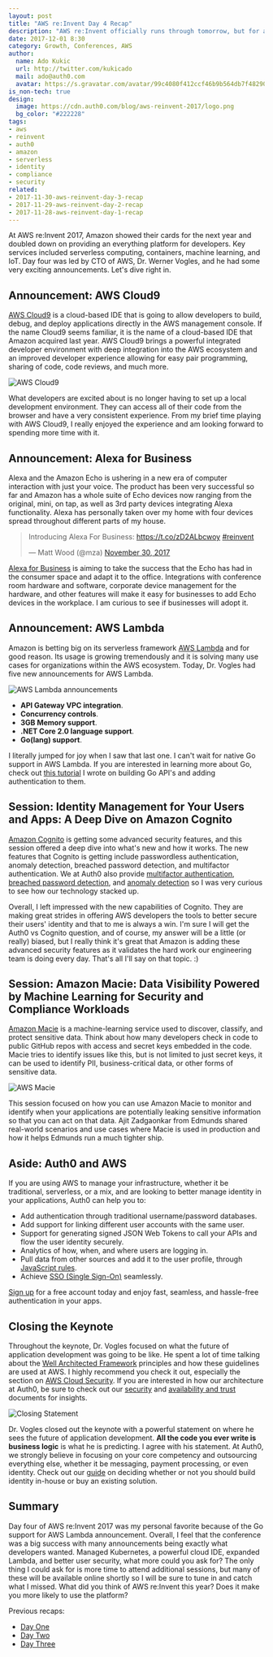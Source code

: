 ```yaml
---
layout: post
title: "AWS re:Invent Day 4 Recap"
description: "AWS re:Invent officially runs through tomorrow, but for all intents and purposes day four was the final day with big announcements. Dr. Werner Vogles, CTO of AWS, had just a few announcements but they were some of the most exciting ones. Read on to find out what they were."
date: 2017-12-01 8:30
category: Growth, Conferences, AWS
author:
  name: Ado Kukic
  url: http://twitter.com/kukicado
  mail: ado@auth0.com
  avatar: https://s.gravatar.com/avatar/99c4080f412ccf46b9b564db7f482907?s=200
is_non-tech: true
design:
  image: https://cdn.auth0.com/blog/aws-reinvent-2017/logo.png
  bg_color: "#222228"
tags:
- aws
- reinvent
- auth0
- amazon
- serverless
- identity
- compliance
- security
related:
- 2017-11-30-aws-reinvent-day-3-recap
- 2017-11-29-aws-reinvent-day-2-recap
- 2017-11-28-aws-reinvent-day-1-recap
---
```


At AWS re:Invent 2017, Amazon showed their cards for the next year and doubled down on providing an everything platform for developers. Key services included serverless computing, containers, machine learning, and IoT. Day four was led by CTO of AWS, Dr. Werner Vogles, and he had some very exciting announcements. Let's dive right in. 

## Announcement: AWS Cloud9

[AWS Cloud9](https://aws.amazon.com/cloud9/) is a cloud-based IDE that is going to allow developers to build, debug, and deploy applications directly in the AWS management console. If the name Cloud9 seems familiar, it is the name of a cloud-based IDE that Amazon acquired last year. AWS Cloud9 brings a powerful integrated developer environment with deep integration into the AWS ecosystem and an improved developer experience allowing for easy pair programming, sharing of code, code reviews, and much more.

![AWS Cloud9](https://cdn.auth0.com/blog/aws-reinvent-2017/cloud9.jpg)

What developers are excited about is no longer having to set up a local development environment. They can access all of their code from the browser and have a very consistent experience. From my brief time playing with AWS Cloud9, I really enjoyed the experience and am looking forward to spending more time with it.

## Announcement: Alexa for Business

Alexa and the Amazon Echo is ushering in a new era of computer interaction with just your voice. The product has been very successful so far and Amazon has a whole suite of Echo devices now ranging from the original, mini, on tap, as well as 3rd party devices integrating Alexa functionality. Alexa has personally taken over my home with four devices spread throughout different parts of my house.

<blockquote class="twitter-tweet" data-lang="en"><p lang="en" dir="ltr">Introducing Alexa For Business: <a href="https://t.co/zD2ALbcwoy">https://t.co/zD2ALbcwoy</a> <a href="https://twitter.com/hashtag/reinvent?src=hash&amp;ref_src=twsrc%5Etfw">#reinvent</a></p>&mdash; Matt Wood (@mza) <a href="https://twitter.com/mza/status/936279344669847552?ref_src=twsrc%5Etfw">November 30, 2017</a></blockquote>
<script async src="https://platform.twitter.com/widgets.js" charset="utf-8"></script>


[Alexa for Business](https://aws.amazon.com/alexaforbusiness/) is aiming to take the success that the Echo has had in the consumer space and adapt it to the office. Integrations with conference room hardware and software, corporate device management for the hardware, and other features will make it easy for businesses to add Echo devices in the workplace. I am curious to see if businesses will adopt it. 

## Announcement: AWS Lambda

Amazon is betting big on its serverless framework [AWS Lambda](https://aws.amazon.com/lambda/) and for good reason. Its usage is growing tremendously and it is solving many use cases for organizations within the AWS ecosystem. Today, Dr. Vogles had five new announcements for AWS Lambda.

![AWS Lambda announcements](https://cdn.auth0.com/blog/aws-reinvent-2017/lambda-announcements.jpg)

* **API Gateway VPC integration**.
* **Concurrency controls**.
* **3GB Memory support**.
* **.NET Core 2.0 language support**.
* **Go(lang) support**.

I literally jumped for joy when I saw that last one. I can't wait for native Go support in AWS Lambda. If you are interested in learning more about Go, check out [this tutorial](https://auth0.com/blog/authentication-in-golang/) I wrote on building Go API's and adding authentication to them.

## Session: Identity Management for Your Users and Apps: A Deep Dive on Amazon Cognito

[Amazon Cognito](https://aws.amazon.com/cognito/) is getting some advanced security features, and this session offered a deep dive into what's new and how it works. The new features that Cognito is getting include passwordless authentication, anomaly detection, breached password detection, and multifactor authentication. We at Auth0 also provide [multifactor authentication](https://auth0.com/multifactor-authentication), [breached password detection](https://auth0.com/breached-passwords), and [anomaly detection](https://auth0.com/docs/anomaly-detection) so I was very curious to see how our technology stacked up.

Overall, I left impressed with the new capabilities of Cognito. They are making great strides in offering AWS developers the tools to better secure their users' identity and that to me is always a win. I'm sure I will get the Auth0 vs Cognito question, and of course, my answer will be a little (or really) biased, but I really think it's great that Amazon is adding these advanced security features as it validates the hard work our engineering team is doing every day. That's all I'll say on that topic. :)

## Session: Amazon Macie: Data Visibility Powered by Machine Learning for Security and Compliance Workloads

[Amazon Macie](https://aws.amazon.com/macie/) is a machine-learning service used to discover, classify, and protect sensitive data. Think about how many developers check in code to public GitHub repos with access and secret keys embedded in the code. Macie tries to identify issues like this, but is not limited to just secret keys, it can be used to identify PII, business-critical data, or other forms of sensitive data.

![AWS Macie](https://cdn.auth0.com/blog/aws-reinvent-2017/macie.jpg)

This session focused on how you can use Amazon Macie to monitor and identify when your applications are potentially leaking sensitive information so that you can act on that data. Ajit Zadgaonkar from Edmunds shared real-world scenarios and use cases where Macie is used in production and how it helps Edmunds run a much tighter ship.

## Aside: Auth0 and AWS

If you are using AWS to manage your infrastructure, whether it be traditional, serverless, or a mix, and are looking to better manage identity in your applications, Auth0 can help you to:

* Add authentication through traditional username/password databases.
* Add support for linking different user accounts with the same user.
* Support for generating signed JSON Web Tokens to call your APIs and flow the user identity securely.
* Analytics of how, when, and where users are logging in.
* Pull data from other sources and add it to the user profile, through [JavaScript rules](https://docs.auth0.com/rules).
* Achieve [SSO (Single Sign-On)](https://auth0.com/docs/sso) seamlessly.

<a href="https://auth0.com/signup" data-amp-replace="CLIENT_ID" data-amp-addparams="anonId=CLIENT_ID(cid-scope-cookie-fallback-name)">Sign up</a> for a free account today and enjoy fast, seamless, and hassle-free authentication in your apps.

## Closing the Keynote

Throughout the keynote, Dr. Vogles focused on what the future of application development was going to be like. He spent a lot of time talking about the [Well Architected Framework](https://aws.amazon.com/architecture/well-architected/) principles and how these guidelines are used at AWS. I highly recommend you check it out, especially the section on [AWS Cloud Security](https://aws.amazon.com/security/). If you are interested in how our architecture at Auth0, be sure to check out our [security](https://auth0.com/security) and [availability and trust](https://auth0.com/availability-trust) documents for insights.

![Closing Statement](https://cdn.auth0.com/blog/aws-reinvent-2017/closing.png)

Dr. Vogles closed out the keynote with a powerful statement on where he sees the future of application development. **All the code you ever write is business logic** is what he is predicting. I agree with his statement. At Auth0, we strongly believe in focusing on your core competency and outsourcing everything else, whether it be messaging, payment processing, or even identity. Check out our [guide](https://auth0.com/learn/build-or-buy-20-identity-management-questions/) on deciding whether or not you should build identity in-house or buy an existing solution.

## Summary

Day four of AWS re:Invent 2017 was my personal favorite because of the Go support for AWS Lambda announcement. Overall, I feel that the conference was a big success with many announcements being exactly what developers wanted. Managed Kubernetes, a powerful cloud IDE, expanded Lambda, and better user security, what more could you ask for? The only thing I could ask for is more time to attend additional sessions, but many of these will be available online shortly so I will be sure to tune in and catch what I missed. What did you think of AWS re:Invent this year? Does it make you more likely to use the platform?

Previous recaps:

* [Day One](https://auth0.com/blog/aws-reinvent-day-1-recap/)
* [Day Two](https://auth0.com/blog/aws-reinvent-day-2-recap/)
* [Day Three](https://auth0.com/blog/aws-reinvent-day-3-recap/)
